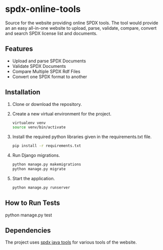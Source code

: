# spdx-online-tools
Source for the website providing online SPDX tools.
The tool would provide an an easy all-in-one website to upload, parse, validate, compare, convert and search SPDX license list and documents.

## Features
* Upload and parse SPDX Documents
* Validate SPDX Documents
* Compare Multiple SPDX Rdf Files
* Convert one SPDX format to another

## Installation
1. Clone or download the repository. 
2. Create a new virtual environment for the project.
    ```bash
    virtualenv venv
    source venv/bin/activate
    ```
3. Install the required python libraries given in the requirements.txt file.
    ```bash
    pip install -r requirements.txt
    ```
4. Run Django migrations.
    
    ```bash
    python manage.py makemigrations
    python manage.py migrate
    ```
5. Start the application.
    ```bash
    python manage.py runserver
    ```
    
## How to Run Tests
python manage.py test
## Dependencies
The project uses [spdx java tools](https://github.com/spdx/tools/) for various tools of the website.
